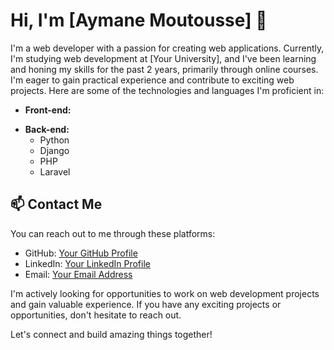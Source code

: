 # Hi, I'm [Aymane Moutousse] 👋

I'm a web developer with a passion for creating web applications. Currently, I'm studying web development at [Your University], and I've been learning and honing my skills for the past 2 years, primarily through online courses. I'm eager to gain practical experience and contribute to exciting web projects. Here are some of the technologies and languages I'm proficient in:

- **Front-end:**
 <div>
   <i class="fa-brands fa-html5" style="color: #e74f0d;"></i>
   <i class="fa-brands fa-css3-alt"></i>
   <i class="fa-brands fa-square-js" style="color: #e6d40a;"></i>
   <i class="fa-brands fa-react" style="color: #1d62d7;"></i>
 </div>

- **Back-end:**
  - Python
  - Django
  - PHP
  - Laravel


## 📫 Contact Me

You can reach out to me through these platforms:

- GitHub: [Your GitHub Profile](https://github.com/your-username)
- LinkedIn: [Your LinkedIn Profile](https://linkedin.com/in/your-username)
- Email: [Your Email Address](mailto:your@email.com)

I'm actively looking for opportunities to work on web development projects and gain valuable experience. If you have any exciting projects or opportunities, don't hesitate to reach out.

Let's connect and build amazing things together!
